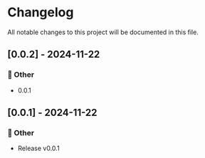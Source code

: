 # Changelog

All notable changes to this project will be documented in this file.

<!-- generated by git-cliff -->
## [0.0.2] - 2024-11-22

### 💼 Other

- 0.0.1

<!-- generated by git-cliff -->
## [0.0.1] - 2024-11-22

### 💼 Other

- Release v0.0.1

<!-- generated by git-cliff -->
<!-- generated by git-cliff -->
